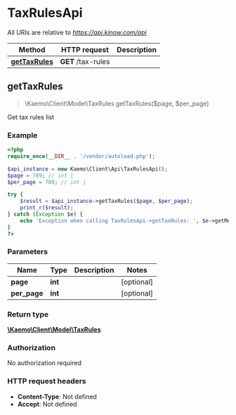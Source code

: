 # TaxRulesApi

All URIs are relative to *https://api.kinow.com/api*

Method | HTTP request | Description
------------- | ------------- | -------------
[**getTaxRules**](#getTaxRules) | **GET** /tax-rules | 


## **getTaxRules**
> \Kaemo\Client\Model\TaxRules getTaxRules($page, $per_page)



Get tax rules list

### Example
```php
<?php
require_once(__DIR__ . '/vendor/autoload.php');

$api_instance = new Kaemo\Client\Api\TaxRulesApi();
$page = 789; // int | 
$per_page = 789; // int | 

try {
    $result = $api_instance->getTaxRules($page, $per_page);
    print_r($result);
} catch (Exception $e) {
    echo 'Exception when calling TaxRulesApi->getTaxRules: ', $e->getMessage(), PHP_EOL;
}
?>
```

### Parameters

Name | Type | Description  | Notes
------------- | ------------- | ------------- | -------------
 **page** | **int**|  | [optional]
 **per_page** | **int**|  | [optional]

### Return type

[**\Kaemo\Client\Model\TaxRules**](#TaxRules)

### Authorization

No authorization required

### HTTP request headers

 - **Content-Type**: Not defined
 - **Accept**: Not defined

